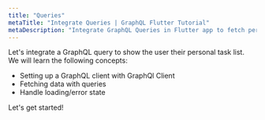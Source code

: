 ```yaml
---
title: "Queries"
metaTitle: "Integrate Queries | GraphQL Flutter Tutorial"
metaDescription: "Integrate GraphQL Queries in Flutter app to fetch personal todo data and handle loading or error state."
---
```


Let's integrate a GraphQL query to show the user their personal task list.
We will learn the following concepts:

- Setting up a GraphQL client with GraphQl Client
- Fetching data with queries
- Handle loading/error state

Let's get started!
